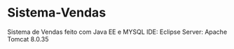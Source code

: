 # Sistema-Vendas
Sistema de Vendas feito com Java EE e MYSQL
IDE: Eclipse
Server: Apache Tomcat 8.0.35

